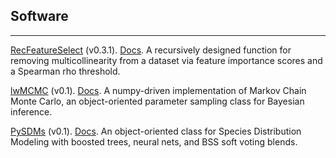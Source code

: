 ## Software

---

[RecFeatureSelect](https://pypi.org/project/RecFeatureSelect/) (v0.3.1). [Docs](https://github.com/daniel-furman/RecFeatureSelect). A recursively designed function for removing multicollinearity from a dataset via feature importance scores and a Spearman rho threshold.

[lwMCMC](https://pypi.org/project/lwMCMC/) (v0.1). [Docs](https://github.com/daniel-furman/lwMCMC). A numpy-driven implementation of Markov Chain Monte Carlo, an object-oriented parameter sampling class for Bayesian inference. 

[PySDMs](https://github.com/daniel-furman/PySDMs) (v0.1). [Docs](https://github.com/daniel-furman/PySDMs). An object-oriented class for Species Distribution Modeling with boosted trees, neural nets, and BSS soft voting blends. 
